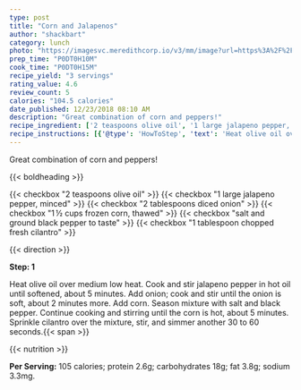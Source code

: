 ```yaml
---
type: post
title: "Corn and Jalapenos"
author: "shackbart"
category: lunch
photo: "https://imagesvc.meredithcorp.io/v3/mm/image?url=https%3A%2F%2Fimages.media-allrecipes.com%2Fuserphotos%2F1060349.jpg"
prep_time: "P0DT0H10M"
cook_time: "P0DT0H15M"
recipe_yield: "3 servings"
rating_value: 4.6
review_count: 5
calories: "104.5 calories"
date_published: 12/23/2018 08:10 AM
description: "Great combination of corn and peppers!"
recipe_ingredient: ['2 teaspoons olive oil', '1 large jalapeno pepper, minced', '2 tablespoons diced onion', '1\u2009½ cups frozen corn, thawed', 'salt and ground black pepper to taste', '1 tablespoon chopped fresh cilantro']
recipe_instructions: [{'@type': 'HowToStep', 'text': 'Heat olive oil over medium low heat. Cook and stir jalapeno pepper in hot oil until softened, about 5 minutes. Add onion; cook and stir until the onion is soft, about 2 minutes more. Add corn. Season mixture with salt and black pepper. Continue cooking and stirring until the corn is hot, about 5 minutes. Sprinkle cilantro over the mixture, stir, and simmer another 30 to 60 seconds.\n'}]
---
```


Great combination of corn and peppers! 

{{< boldheading >}}

{{< checkbox "2 teaspoons olive oil" >}}
{{< checkbox "1 large jalapeno pepper, minced" >}}
{{< checkbox "2 tablespoons diced onion" >}}
{{< checkbox "1 ½ cups frozen corn, thawed" >}}
{{< checkbox "salt and ground black pepper to taste" >}}
{{< checkbox "1 tablespoon chopped fresh cilantro" >}}


{{< direction >}}

**Step: 1**

Heat olive oil over medium low heat. Cook and stir jalapeno pepper in hot oil until softened, about 5 minutes. Add onion; cook and stir until the onion is soft, about 2 minutes more. Add corn. Season mixture with salt and black pepper. Continue cooking and stirring until the corn is hot, about 5 minutes. Sprinkle cilantro over the mixture, stir, and simmer another 30 to 60 seconds.{{< span >}}

{{< nutrition >}}

**Per Serving:** 105 calories; protein 2.6g; carbohydrates 18g; fat 3.8g; sodium 3.3mg.